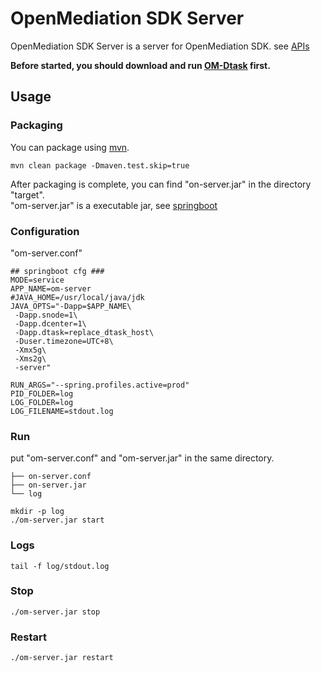 # OpenMediation SDK Server 

OpenMediation SDK Server is a server for OpenMediation SDK.
see [APIs](api)

**Before started, you should download and run [OM-Dtask](https://github.com/AdTiming/OM-Dtask) first.**

## Usage

### Packaging

You can package using [mvn](https://maven.apache.org/).

```
mvn clean package -Dmaven.test.skip=true
```

After packaging is complete, you can find "on-server.jar" in the directory "target".  
"om-server.jar" is a executable jar, see [springboot](https://spring.io/projects/spring-boot/)

### Configuration

"om-server.conf"

```shell script
## springboot cfg ###
MODE=service
APP_NAME=om-server
#JAVA_HOME=/usr/local/java/jdk
JAVA_OPTS="-Dapp=$APP_NAME\
 -Dapp.snode=1\
 -Dapp.dcenter=1\
 -Dapp.dtask=replace_dtask_host\
 -Duser.timezone=UTC+8\
 -Xmx5g\
 -Xms2g\
 -server"

RUN_ARGS="--spring.profiles.active=prod"
PID_FOLDER=log
LOG_FOLDER=log
LOG_FILENAME=stdout.log
```

### Run

put "om-server.conf" and "om-server.jar" in the same directory.

```
├── on-server.conf
├── on-server.jar
└── log
```

```shell script
mkdir -p log
./om-server.jar start
```

### Logs

```shell script
tail -f log/stdout.log
```

### Stop

```shell script
./om-server.jar stop
```

### Restart

```shell script
./om-server.jar restart
```


